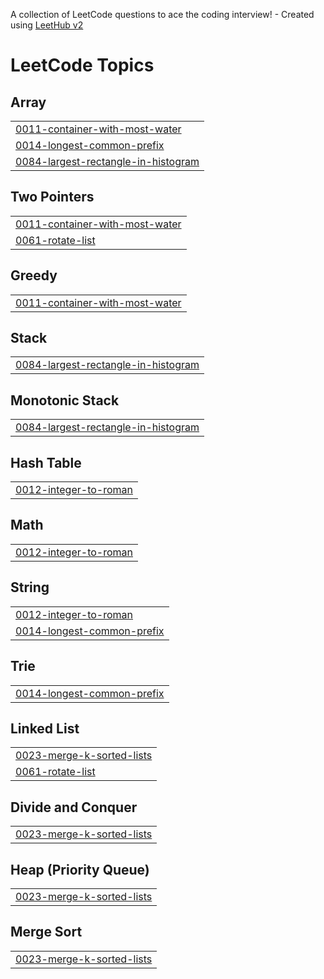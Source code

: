 A collection of LeetCode questions to ace the coding interview! - Created using [LeetHub v2](https://github.com/arunbhardwaj/LeetHub-2.0)
<!---LeetCode Topics Start-->
# LeetCode Topics
## Array
|  |
| ------- |
| [0011-container-with-most-water](https://github.com/parnikagupta15/Leetcode/tree/master/0011-container-with-most-water) |
| [0014-longest-common-prefix](https://github.com/parnikagupta15/Leetcode/tree/master/0014-longest-common-prefix) |
| [0084-largest-rectangle-in-histogram](https://github.com/parnikagupta15/Leetcode/tree/master/0084-largest-rectangle-in-histogram) |
## Two Pointers
|  |
| ------- |
| [0011-container-with-most-water](https://github.com/parnikagupta15/Leetcode/tree/master/0011-container-with-most-water) |
| [0061-rotate-list](https://github.com/parnikagupta15/Leetcode/tree/master/0061-rotate-list) |
## Greedy
|  |
| ------- |
| [0011-container-with-most-water](https://github.com/parnikagupta15/Leetcode/tree/master/0011-container-with-most-water) |
## Stack
|  |
| ------- |
| [0084-largest-rectangle-in-histogram](https://github.com/parnikagupta15/Leetcode/tree/master/0084-largest-rectangle-in-histogram) |
## Monotonic Stack
|  |
| ------- |
| [0084-largest-rectangle-in-histogram](https://github.com/parnikagupta15/Leetcode/tree/master/0084-largest-rectangle-in-histogram) |
## Hash Table
|  |
| ------- |
| [0012-integer-to-roman](https://github.com/parnikagupta15/Leetcode/tree/master/0012-integer-to-roman) |
## Math
|  |
| ------- |
| [0012-integer-to-roman](https://github.com/parnikagupta15/Leetcode/tree/master/0012-integer-to-roman) |
## String
|  |
| ------- |
| [0012-integer-to-roman](https://github.com/parnikagupta15/Leetcode/tree/master/0012-integer-to-roman) |
| [0014-longest-common-prefix](https://github.com/parnikagupta15/Leetcode/tree/master/0014-longest-common-prefix) |
## Trie
|  |
| ------- |
| [0014-longest-common-prefix](https://github.com/parnikagupta15/Leetcode/tree/master/0014-longest-common-prefix) |
## Linked List
|  |
| ------- |
| [0023-merge-k-sorted-lists](https://github.com/parnikagupta15/Leetcode/tree/master/0023-merge-k-sorted-lists) |
| [0061-rotate-list](https://github.com/parnikagupta15/Leetcode/tree/master/0061-rotate-list) |
## Divide and Conquer
|  |
| ------- |
| [0023-merge-k-sorted-lists](https://github.com/parnikagupta15/Leetcode/tree/master/0023-merge-k-sorted-lists) |
## Heap (Priority Queue)
|  |
| ------- |
| [0023-merge-k-sorted-lists](https://github.com/parnikagupta15/Leetcode/tree/master/0023-merge-k-sorted-lists) |
## Merge Sort
|  |
| ------- |
| [0023-merge-k-sorted-lists](https://github.com/parnikagupta15/Leetcode/tree/master/0023-merge-k-sorted-lists) |
<!---LeetCode Topics End-->